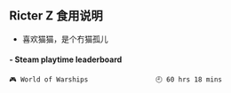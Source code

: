## Ricter Z 食用说明
- 喜欢猫猫，是个冇猫孤儿

<!-- steam-box start -->
#### - Steam playtime leaderboard
```text
🎮 World of Warships                 🕘 60 hrs 18 mins
```
<!-- Powered by https://github.com/YouEclipse/steam-box . -->
<!-- steam-box end -->
